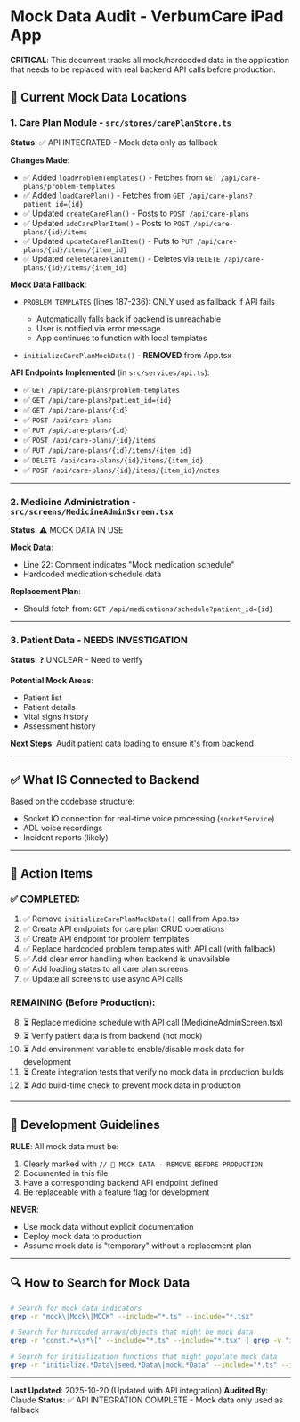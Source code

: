# Mock Data Audit - VerbumCare iPad App

**CRITICAL**: This document tracks all mock/hardcoded data in the application that needs to be replaced with real backend API calls before production.

## 🚨 Current Mock Data Locations

### 1. **Care Plan Module** - `src/stores/carePlanStore.ts`
**Status**: ✅ API INTEGRATED - Mock data only as fallback

**Changes Made**:
- ✅ Added `loadProblemTemplates()` - Fetches from `GET /api/care-plans/problem-templates`
- ✅ Added `loadCarePlan()` - Fetches from `GET /api/care-plans?patient_id={id}`
- ✅ Updated `createCarePlan()` - Posts to `POST /api/care-plans`
- ✅ Updated `addCarePlanItem()` - Posts to `POST /api/care-plans/{id}/items`
- ✅ Updated `updateCarePlanItem()` - Puts to `PUT /api/care-plans/{id}/items/{item_id}`
- ✅ Updated `deleteCarePlanItem()` - Deletes via `DELETE /api/care-plans/{id}/items/{item_id}`

**Mock Data Fallback**:
- `PROBLEM_TEMPLATES` (lines 187-236): ONLY used as fallback if API fails
  - Automatically falls back if backend is unreachable
  - User is notified via error message
  - App continues to function with local templates

- `initializeCarePlanMockData()` - **REMOVED** from App.tsx

**API Endpoints Implemented** (in `src/services/api.ts`):
- ✅ `GET /api/care-plans/problem-templates`
- ✅ `GET /api/care-plans?patient_id={id}`
- ✅ `GET /api/care-plans/{id}`
- ✅ `POST /api/care-plans`
- ✅ `PUT /api/care-plans/{id}`
- ✅ `POST /api/care-plans/{id}/items`
- ✅ `PUT /api/care-plans/{id}/items/{item_id}`
- ✅ `DELETE /api/care-plans/{id}/items/{item_id}`
- ✅ `POST /api/care-plans/{id}/items/{item_id}/notes`

---

### 2. **Medicine Administration** - `src/screens/MedicineAdminScreen.tsx`
**Status**: ⚠️ MOCK DATA IN USE

**Mock Data**:
- Line 22: Comment indicates "Mock medication schedule"
- Hardcoded medication schedule data

**Replacement Plan**:
- Should fetch from: `GET /api/medications/schedule?patient_id={id}`

---

### 3. **Patient Data** - NEEDS INVESTIGATION
**Status**: ❓ UNCLEAR - Need to verify

**Potential Mock Areas**:
- Patient list
- Patient details
- Vital signs history
- Assessment history

**Next Steps**: Audit patient data loading to ensure it's from backend

---

## ✅ What IS Connected to Backend

Based on the codebase structure:
- Socket.IO connection for real-time voice processing (`socketService`)
- ADL voice recordings
- Incident reports (likely)

---

## 🎯 Action Items

### ✅ COMPLETED:
1. ✅ Remove `initializeCarePlanMockData()` call from App.tsx
2. ✅ Create API endpoints for care plan CRUD operations
3. ✅ Create API endpoint for problem templates
4. ✅ Replace hardcoded problem templates with API call (with fallback)
5. ✅ Add clear error handling when backend is unavailable
6. ✅ Add loading states to all care plan screens
7. ✅ Update all screens to use async API calls

### REMAINING (Before Production):
8. ⏳ Replace medicine schedule with API call (MedicineAdminScreen.tsx)
9. ⏳ Verify patient data is from backend (not mock)
10. ⏳ Add environment variable to enable/disable mock data for development
11. ⏳ Create integration tests that verify no mock data in production builds
12. ⏳ Add build-time check to prevent mock data in production

---

## 📝 Development Guidelines

**RULE**: All mock data must be:
1. Clearly marked with `// 🚨 MOCK DATA - REMOVE BEFORE PRODUCTION`
2. Documented in this file
3. Have a corresponding backend API endpoint defined
4. Be replaceable with a feature flag for development

**NEVER**:
- Use mock data without explicit documentation
- Deploy mock data to production
- Assume mock data is "temporary" without a replacement plan

---

## 🔍 How to Search for Mock Data

```bash
# Search for mock data indicators
grep -r "mock\|Mock\|MOCK" --include="*.ts" --include="*.tsx"

# Search for hardcoded arrays/objects that might be mock data
grep -r "const.*=\s*\[" --include="*.ts" --include="*.tsx" | grep -v "import"

# Search for initialization functions that might populate mock data
grep -r "initialize.*Data\|seed.*Data\|mock.*Data" --include="*.ts" --include="*.tsx"
```

---

**Last Updated**: 2025-10-20 (Updated with API integration)
**Audited By**: Claude
**Status**: ✅ API INTEGRATION COMPLETE - Mock data only used as fallback
